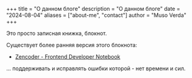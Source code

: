 +++
title = "О данном блоге"
description = "О данном блоге"
date = "2024-08-04"
aliases = ["about-me", "contact"]
author = "Muso Verda"
+++

Это просто записная книжка, блокнот.

Существует более ранняя версия этого блокнота:

* [Zencoder - Frontend Developer Notebook](https://gearmobile.github.io)

... поддерживать и исправлять ошибки которой - нет времени и сил.
